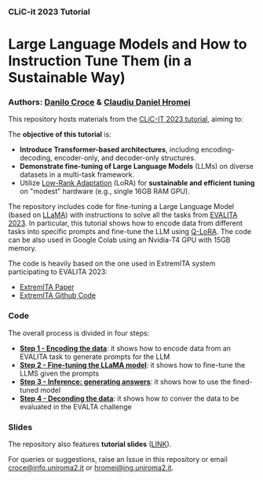 ### CLiC-it 2023 Tutorial

# Large Language Models and How to Instruction Tune Them (in a Sustainable Way)

### **Authors**: [Danilo Croce](https://scholar.google.it/citations?user=dXewdYAAAAAJ&hl=it) & [Claudiu Daniel Hromei](https://scholar.google.it/citations?user=YQRKKFoAAAAJ&hl=it)

This repository hosts materials from the [CLiC-IT 2023 tutorial](https://clic2023.ilc.cnr.it/tutorial/), aiming to:

The **objective of this tutorial** is:

* **Introduce Transformer-based architectures**, including encoding-decoding, encoder-only, and decoder-only structures.
* **Demonstrate fine-tuning of Large Language Models** (LLMs) on diverse datasets in a multi-task framework.
* Utilize [Low-Rank Adaptation](https://arxiv.org/abs/2106.09685) (LoRA) for **sustainable and efficient tuning** on "modest" hardware (e.g., single 16GB RAM GPU).

The repository includes code for fine-tuning a Large Language Model (based on [LLaMA](https://ai.meta.com/blog/large-language-model-llama-meta-ai/)) with instructions to solve all the tasks from [EVALITA 2023](https://www.evalita.it/campaigns/evalita-2023/). 
In particular, this tutorial shows how to encode data from different tasks into specific prompts and fine-tune the LLM using [Q-LoRA](https://arxiv.org/abs/2305.14314). The code can be also used in Google Colab using an Nvidia-T4 GPU with 15GB memory.

The code is heavily based on the one used in ExtremITA system participating to EVALITA 2023:

* [ExtremITA Paper](https://ceur-ws.org/Vol-3473/paper13.pdf)
* [ExtremITA Github Code](https://github.com/crux82/ExtremITA)

### Code

The overall process is divided in four steps:

* [**Step 1 - Encoding the data**](https://github.com/crux82/CLiC-it_2023_tutorial/blob/main/CLiC_it_2023_tutorial_ExtremITA_0_data_encoder.ipynb): it shows how to encode data from an EVALITA task to generate prompts for the LLM
* [**Step 2 - Fine-tuning the LLaMA model**](https://github.com/crux82/CLiC-it_2023_tutorial/blob/main/CLiC_it_2023_tutorial_ExtremITA_1_train.ipynb): it shows how to fine-tune the LLMS given the prompts 
* [**Step 3 - Inference: generating answers**](https://github.com/crux82/CLiC-it_2023_tutorial/blob/main/CLiC_it_2023_tutorial_ExtremITA_2_inference.ipynb): it shows how to use the fined-tuned model
* [**Step 4 - Deconding the data**](https://github.com/crux82/CLiC-it_2023_tutorial/blob/main/CLiC_it_2023_tutorial_ExtremITA_3_data_decoder.ipynb): it shows how to conver the data to be evaluated in the EVALTA challenge

### Slides

The repository also features **tutorial slides** ([LINK](https://github.com/crux82/CLiC-it_2023_tutorial/blob/main/CLiC-it_2023_tutorial.pdf)).

For queries or suggestions, raise an Issue in this repository or email  [croce@info.uniroma2.it](mailto:croce@info.uniroma2.it) or [hromei@ing.uniroma2.it](mailto:hromei@ing.uniroma2.it).


